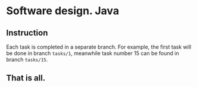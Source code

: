 # Software design. Java

## Instruction

Each task is completed in a separate branch. For example, the first task will be done in branch `tasks/1`, meanwhile task number 15 can be found in branch `tasks/15`.

## That is all.